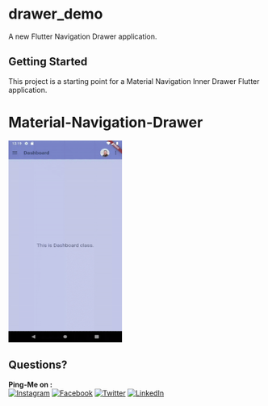 # drawer_demo

A new Flutter Navigation Drawer application.

## Getting Started

This project is a starting point for a Material Navigation Inner Drawer Flutter application.

# Material-Navigation-Drawer

<img src="https://github.com/afifPathan/Material-Navigation-Inner-Drawer/blob/master/Material_Navigation_Inner_Drawer.gif" height="400" alt="Screenshot"/>

## Questions?
 
 **Ping-Me on :**  
 [![Instagram](https://img.shields.io/badge/Instagram-AFIF__PATHAN-orange)](https://instagram.com/mr._.pathan?igshid=kovfu06vj177)
[![Facebook](https://img.shields.io/badge/Facbook-AFIF__PATHAN-brightgreen)](https://www.facebook.com/profile.php?id=100010152436933)
[![Twitter](https://img.shields.io/badge/Twitter-AFIF____PATHAN-blue)](https://twitter.com/_aFiF_Pathan?s=09)
[![LinkedIn](https://img.shields.io/badge/LinkedIn-AFIF__PATHAN-brightgreen)](https://www.linkedin.com/in/afif-pathan)
